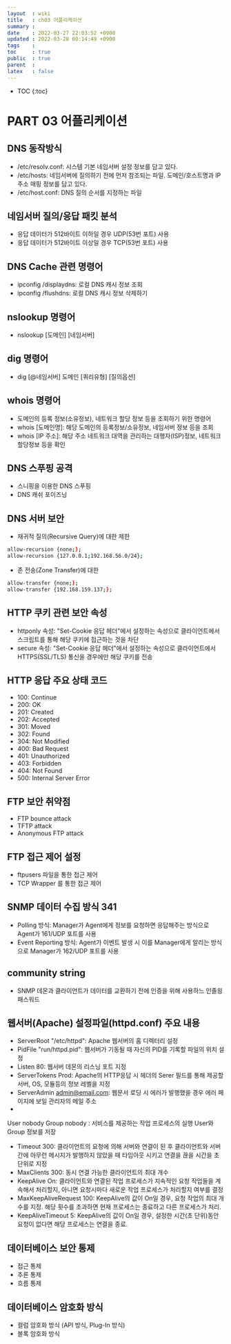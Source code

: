 ```yaml
---
layout  : wiki
title   : ch03 어플리케이션
summary : 
date    : 2022-03-27 22:03:52 +0900
updated : 2022-03-28 00:14:49 +0900
tags    : 
toc     : true
public  : true
parent  : 
latex   : false
---
```

* TOC
{:toc}

# PART 03 어플리케이션

## DNS 동작방식
- /etc/resolv.conf: 시스템 기본 네임서버 설정 정보를 담고 있다.
- /etc/hosts: 네임서버에 질의하기 전에 먼저 참조되는 파일. 도메인/호스트명과 IP주소 매핑 정보를 담고 있다. 
- /etc/host.conf: DNS 질의 순서를 지정하는 파일

## 네임서버 질의/응답 패킷 분석
- 응답 데이터가 512바이트 이하일 경우 UDP(53번 포트) 사용
- 응답 데이터가 512바이트 이상일 경우 TCP(53번 포트) 사용

## DNS Cache 관련 명령어
- ipconfig /displaydns: 로컬 DNS 캐시 정보 조회
- ipconfig /flushdns: 로컬 DNS 캐시 정보 삭제하기

## nslookup 명령어
- nslookup [도메인] [네임서버]

## dig 명령어
- dig [@네임서버] 도메인 [쿼리유형] [질의옵션]

## whois 명령어
- 도메인의 등록 정보(소유정보), 네트워크 할당 정보 등을 조회하기 위한 명령어
- whois [도메인명]: 해당 도메인의 등록정보/소유정보, 네임서버 정보 등을 조회
- whois [IP 주소]: 해당 주소 네트워크 대역을 관리하는 대행자(ISP)정보, 네트워크 할당정보 등을 확인

## DNS 스푸핑 공격
- 스니핑을 이용한 DNS 스푸핑
- DNS 캐쉬 포이즈닝

## DNS 서버 보안
- 재귀적 질의(Recursive Query)에 대한 제한
```sh
allow-recursion {none;};
allow-recursion {127.0.0.1;192.168.56.0/24};
```
- 존 전송(Zone Transfer)에 대한
```sh
allow-transfer {none;};
allow-transfer {192.168.159.137;};
```

## HTTP 쿠키 관련 보안 속성
- httponly 속성: "Set-Cookie 응답 헤더"에서 설정하는 속성으로 클라이언트에서 스크립트를 통해 해당 쿠키에 접근하는 것을 차단
- secure 속성: "Set-Cookie 응답 헤더"에서 설정하는 속성으로 클라이언트에서 HTTPS(SSL/TLS) 통신을 경우에만 해당 쿠키를 전송

## HTTP 응답 주요 상태 코드
- 100: Continue
- 200: OK
- 201: Created
- 202: Accepted
- 301: Moved
- 302: Found
- 304: Not Modified
- 400: Bad Request
- 401: Unauthorized
- 403: Forbidden
- 404: Not Found
- 500: Internal Server Error

## FTP 보안 취약점
- FTP bounce attack
- TFTP attack
- Anonymous FTP attack

## FTP 접근 제어 설정
- ftpusers 파일을 통한 접근 제어
- TCP Wrapper 를 통한 접근 제어

## SNMP 데이터 수집 방식 341
- Polling 방식: Manager가 Agent에게 정보를 요청하면 응답해주는 방식으로 Agent가 161/UDP 포트를 사용
- Event Reporting 방식: Agent가 이벤트 발생 시 이를 Manager에게 알리는 방식으로 Manager가 162/UDP 포트를 사용

## community string
- SNMP 데몬과 클라이언트가 데이터를 교환하기 전에 인증을 위해 사용하느 인졸읭 패스워드

## 웹서버(Apache) 설정파일(httpd.conf) 주요 내용
- ServerRoot "/etc/httpd": Apache 웹서버의 홈 디렉터리 설정
- PidFile "run/httpd.pid": 웹서버가 기동될 때 자신의 PID를 기록할 파일의 위치 설정
- Listen 80: 웹서버 데몬의 리스닝 포트 지정
- ServerTokens Prod: Apache의 HTTP응답 시 헤더의 Serer 필드를 통해 제공할 서버, OS, 모듈등의 정보 레벨을 지정
- ServerAdmin admin@email.com: 웹문서 로딩 시 에러가 발행했을 경우 에러 페이지에 보일 관리자의 메일 주소
- 
User nobody 
Group nobody
: 서비스를 제공하는 작업 프로세스의 실행 User와 Group 정보를 저장
- Timeout 300: 클라이언트의 요청에 의해 서버와 연결이 된 후 클라이언트와 서버 간에 아무런 메시지가 발행하지 않았을 때 타임아웃 시키고 연결을 끊을 시간을 초단위로 지정
- MaxClients 300: 동시 연결 가능한 클라이언트의 최대 개수
- KeepAlive On: 클라이언트와 연결된 작업 프로세스가 지속적인 요청 작업들을 계속해서 처리할지, 아니면 요청시마다 새로운 작업 프로세스가 처리할지 여부를 결정
- MaxKeepAliveRequest 100: KeepAlive의 값이 On일 경우, 요청 작업의 최대 개수를 지정. 해당 횟수를 초과하면 현재 프로세스는 종료하고 다른 프로세스가 처리.
- KeepAliveTimeout 5: KeepAlive의 값이 On일 경우, 설정한 시간(초 단위)동안 요청이 없다면 해당 프로세스는 연결을 종료. 


## 데이터베이스 보안 통제
- 접근 통제
- 추론 통제
- 흐름 통제

## 데이터베이스 암호화 방식
- 컬럼 암호화 방식 (API 방식, Plug-In 방식)
- 블록 암호화 방식
